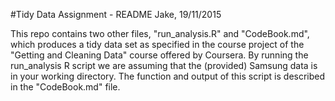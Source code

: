 #Tidy Data Assignment - README
Jake, 19/11/2015


This repo contains two other files, "run\_analysis.R" and "CodeBook.md", which produces a tidy data set as specified in the course project of the "Getting and Cleaning Data" course offered by Coursera. By running the run\_analysis R script we are assuming that the (provided) Samsung data is in your working directory. The function and output of this script is described in the "CodeBook.md" file.